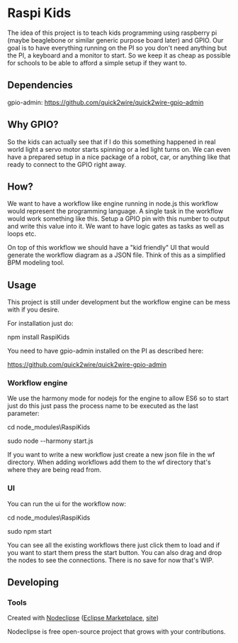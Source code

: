 

# Raspi Kids 

The idea of this project is to teach kids programming using raspberry pi (maybe beaglebone or similar generic purpose board later) and GPIO. Our goal is to have everything running on the PI so you don't need anything but the PI, a keyboard and a monitor to start. So we keep it as cheap as possible for schools to be able to afford a simple setup if they want to.

## Dependencies
gpio-admin: https://github.com/quick2wire/quick2wire-gpio-admin

## Why GPIO?

So the kids can actually see that if I do this something happened in real world light a servo motor starts spinning or a led light turns on. We can even have a prepared setup in a nice package of a robot, car, or anything like that ready to connect to the GPIO right away.
 
## How?

We want to have a workflow like engine running in node.js this workflow would represent the programming language. A single task in the workflow would work something like this. Setup a GPIO pin with this number to output and write this value into it. We want to have logic gates as tasks as well as loops etc.

On top of this workflow we should have a "kid friendly" UI that would generate the workflow diagram as a JSON file. Think of this as a simplified BPM modeling tool.

## Usage

This project is still under development but the workflow engine can be mess with if you desire.

For installation just do:

npm install RaspiKids

You need to have gpio-admin installed on the PI as described here:

https://github.com/quick2wire/quick2wire-gpio-admin

### Workflow engine

We use the harmony mode for nodejs for the engine to allow ES6 so to start just do this just pass the process name to be executed as the last parameter:

cd node_modules\RaspiKids

sudo node --harmony start.js <process-name>

If you want to write a new workflow just create a new json file in the wf directory. When adding workflows add them to the wf directory that's where they are being read from.

### UI

You can run the ui for the workflow now:

cd node_modules\RaspiKids

sudo npm start

You can see all the existing workflows there just click them to load and if you want to start them press the start button. You can also drag and drop the nodes to see the connections. There is no save for now that's WIP.  


## Developing



### Tools

Created with [Nodeclipse](https://github.com/Nodeclipse/nodeclipse-1)
 ([Eclipse Marketplace](http://marketplace.eclipse.org/content/nodeclipse), [site](http://www.nodeclipse.org))   

Nodeclipse is free open-source project that grows with your contributions.
